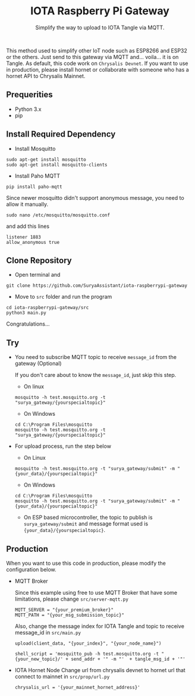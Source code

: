 <!-- Title -->
<span align = "center">

# IOTA Raspberry Pi Gateway

Simplify the way to upload to IOTA Tangle via MQTT. 

</span>
<!-- End of Title -->

<br>

This method used to simplify other IoT node such as ESP8266 and ESP32 or the others. Just send to this gateway via MQTT and... voila... it is on Tangle.
As default, this code work on `Chrysalis Devnet`. If you want to use in production, please install hornet or collaborate with someone who has a hornet API to Chrysalis Mainnet.

## Prequerities
- Python 3.x
- pip

## Install Required Dependency

- Install Mosquitto
```
sudo apt-get install mosquitto
sudo apt-get install mosquitto-clients
```
- Install Paho MQTT
```
pip install paho-mqtt
```

Since newer mosquitto didn't support anonymous message, you need to allow it manually.
```
sudo nano /etc/mosquitto/mosquitto.conf
```
and add this lines
```
listener 1883
allow_anonymous true
```

## Clone Repository
- Open terminal and 
```
git clone https://github.com/SuryaAssistant/iota-raspberrypi-gateway
```
- Move to `src` folder and run the program
```
cd iota-raspberrypi-gateway/src
python3 main.py
```

Congratulations...

## Try

- You need to subscribe MQTT topic to receive `message_id` from the gateway (Optional)

  If you don't care about to know the `message_id`, just skip this step.
  
  - On linux
  ```
  mosquitto -h test.mosquitto.org -t "surya_gateway/{yourspecialtopic}"
  ```
  
  - On Windows
  ```
  cd C:\Program Files\mosquitto
  mosquitto -h test.mosquitto.org -t "surya_gateway/{yourspecialtopic}"
  ```
  
- For upload process, run the step below
  - On Linux
  ```
  mosquitto -h test.mosquitto.org -t "surya_gateway/submit" -m "{your_data}/{yourspecialtopic}"
  ```

  - On Windows
  ```
  cd C:\Program Files\mosquitto
  mosquitto -h test.mosquitto.org -t "surya_gateway/submit" -m "{your_data}/{yourspecialtopic}"
  ```
  
  - On ESP based microcontroller, the topic to publish is `surya_gateway/submit` and message format used is `{your_data}/{yourspecialtopic}`.
  
## Production
When you want to use this code in production, please modify the configuration below.
- MQTT Broker

  Since this example using free to use MQTT Broker that have some limitations, please change `src/server-mqtt.py`
  ```
  MQTT_SERVER = "{your_premium_broker}"
  MQTT_PATH = "{your_msg_submission_topic}"
  ```
  
  Also, change the message index for IOTA Tangle and topic to receive message_id in `src/main.py`
  ```
  upload(client_data, "{your_index}", "{your_node_name}")
  ```
  ```
  shell_script = 'mosquitto_pub -h test.mosquitto.org -t "{your_new_topic}/' + send_addr + '" -m "'  + tangle_msg_id + '"'
  ```
- IOTA Hornet Node
  Change url from chrysalis devnet to hornet url that connect to mainnet in `src/prop/url.py`
  ```
  chrysalis_url = '{your_mainnet_hornet_address}'
  ```
